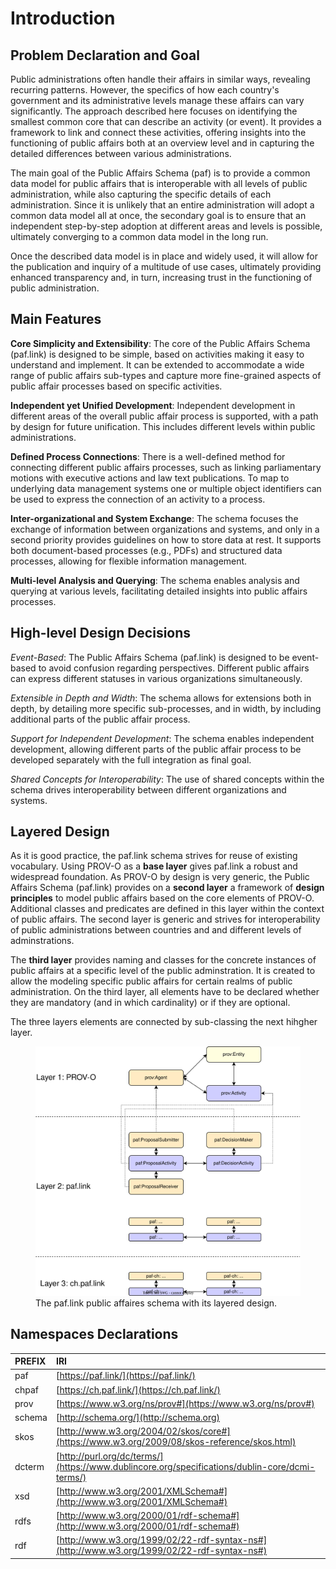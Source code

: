 # Introduction

## Problem Declaration and Goal
Public administrations often handle their affairs in similar ways, revealing recurring patterns. However, the specifics of how each country's government and its administrative levels manage these affairs can vary significantly. The approach described here focuses on identifying the smallest common core that can describe an activity (or event). It provides a framework to link and connect these activities, offering insights into the functioning of public affairs both at an overview level and in capturing the detailed differences between various administrations.

The main goal of the Public Affairs Schema (paf) is to provide a common data model for public affairs that is interoperable with all levels of public administration, while also capturing the specific details of each administration. Since it is unlikely that an entire administration will adopt a common data model all at once, the secondary goal is to ensure that an independent step-by-step adoption at different areas and levels is possible, ultimately converging to a common data model in the long run.

Once the described data model is in place and widely used, it will allow for the publication and inquiry of a multitude of use cases, ultimately providing enhanced transparency and, in turn, increasing trust in the functioning of public administration.

## Main Features

**Core Simplicity and Extensibility**: The core of the Public Affairs Schema (paf.link) is designed to be simple, based on activities making it easy to understand and implement. It can be extended to accommodate a wide range of public affairs sub-types and capture more fine-grained aspects of public affair processes based on specific activities.

**Independent yet Unified Development**: Independent development in different areas of the overall public affair process is supported, with a path by design for future unification. This includes different levels within public administrations.

**Defined Process Connections**: There is a well-defined method for connecting different public affairs processes, such as linking parliamentary motions with executive actions and law text publications. To map to underlying data management systems one or multiple object identifiers can be used to express the connection of an activity to a process.

**Inter-organizational and System Exchange**: The schema focuses the exchange of information between organizations and systems, and only in a second priority provides guidelines on how to store data at rest. It supports both document-based processes (e.g., PDFs) and structured data processes, allowing for flexible information management.

**Multi-level Analysis and Querying**: The schema enables analysis and querying at various levels, facilitating detailed insights into public affairs processes.



## High-level Design Decisions
*Event-Based*: The Public Affairs Schema (paf.link) is designed to be event-based to avoid confusion regarding perspectives. Different public affairs can express different statuses in various organizations simultaneously.

*Extensible in Depth and Width*: The schema allows for extensions both in depth, by detailing more specific sub-processes, and in width, by including additional parts of the public affair process.

*Support for Independent Development*: The schema enables independent development, allowing different parts of the public affair process to be developed separately with the full integration as final goal.

*Shared Concepts for Interoperability*: The use of shared concepts within the schema drives interoperability between different organizations and systems.


## Layered Design
As it is good practice, the paf.link schema strives for reuse of existing vocabulary. Using PROV-O as a **base layer** gives paf.link a robust and widespread foundation. As PROV-O by design is very generic, the Public Affairs Schema (paf.link) provides on a **second layer** a framework of **design principles** to model public affairs based on the core elements of PROV-O. Additional classes and predicates are defined in this layer within the context of public affairs. The second layer is generic and strives for interoperability of public administrations between countries and and different levels of adminstrations.

The **third layer** provides naming and classes for the concrete instances of public affairs at a specific level of the public adminstration. It is created to allow the modeling specific public affairs for certain realms of public administration. On the third layer, all elements have to be declared whether they are mandatory (and in which cardinality) or if they are optional.

The three layers elements are connected by sub-classing the next hihgher layer.

<figure id="figure">
  <img src="img/layers.svg" alt="Layered Design" />
  <figcaption>
    The paf.link public affaires schema with its layered design.
  </figcaption>
</figure>

## Namespaces Declarations

| PREFIX | IRI |
| :--- | :--- |
| paf | [https://paf.link/](https://paf.link/) |
| chpaf | [https://ch.paf.link/](https://ch.paf.link/) |
| prov | [https://www.w3.org/ns/prov#](https://www.w3.org/ns/prov#) |
| schema | [http://schema.org/](http://schema.org) |
| skos | [http://www.w3.org/2004/02/skos/core#](https://www.w3.org/2009/08/skos-reference/skos.html) |
| dcterm | [http://purl.org/dc/terms/](https://www.dublincore.org/specifications/dublin-core/dcmi-terms/) |
| xsd | [http://www.w3.org/2001/XMLSchema#](http://www.w3.org/2001/XMLSchema#) |
| rdfs | [http://www.w3.org/2000/01/rdf-schema#](http://www.w3.org/2000/01/rdf-schema#) |
| rdf | [http://www.w3.org/1999/02/22-rdf-syntax-ns#](http://www.w3.org/1999/02/22-rdf-syntax-ns#) |

